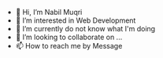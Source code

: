 - 👋 Hi, I’m Nabil Muqri
- 👀 I’m interested in Web Development
- 🌱 I’m currently do not know what I'm doing
- 💞️ I’m looking to collaborate on ...
- 📫 How to reach me by Message

<!---
CQFitz/CQFitz is a ✨ special ✨ repository because its `README.md` (this file) appears on your GitHub profile.
You can click the Preview link to take a look at your changes.
--->
